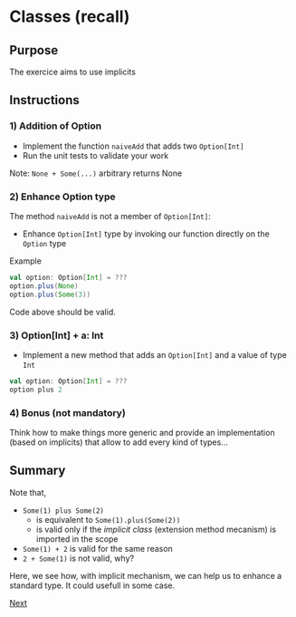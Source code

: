 # Classes (recall)

## Purpose

The exercice aims to use implicits

## Instructions

### 1) Addition of Option

- Implement the function `naiveAdd` that adds two `Option[Int]`
- Run the unit tests to validate your work

Note: `None + Some(...)` arbitrary returns None

### 2) Enhance Option type

The method `naiveAdd` is not a member of `Option[Int]`:

- Enhance `Option[Int]` type by invoking our function directly on the `Option` type

Example

```scala
val option: Option[Int] = ???
option.plus(None)
option.plus(Some(3))
```

Code above should be valid.

### 3) Option[Int] + a: Int

- Implement a new method that adds an `Option[Int]` and a value of type `Int`

```scala
val option: Option[Int] = ???
option plus 2
```

### 4) Bonus (not mandatory)

Think how to make things more generic and provide an implementation (based on implicits) that allow to add every kind of types...

## Summary

Note that,
- `Some(1) plus Some(2)`
  - is equivalent to `Some(1).plus(Some(2))`
  - is valid only if the _implicit class_ (extension method mecanism) is imported in the scope
- `Some(1) + 2` is valid for the same reason
- `2 + Some(1)` is not valid, why?

Here, we see how, with implicit mechanism, we can help us to enhance a standard type. It could usefull in some case.

[Next](week_3/09_TypeClass/README.md)
